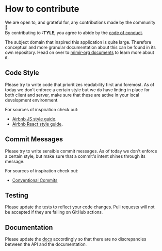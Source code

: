 # How to contribute

We are open to, and grateful for, any contributions made by the community 🥳  
By contributing to __:TYLE__, you agree to abide by the [code of conduct](https://dotnetfoundation.org/about/code-of-conduct).

The subject domain that inspired this application is quite large. Therefore conceptual and more granular documentation about this can be found in its own repository. Head on over to [mimir-org documents](https://github.com/mimir-org/documents) to learn more about it.

## Code Style

Please try to write code that prioritizes readability first and foremost. As of today we don't enforce a certain style but we do have linting in place for both client and server, make sure that these are active in your local development environment.

For sources of inspiration check out:

- [Airbnb JS style guide](https://airbnb.io/javascript/).
- [Airbnb React style guide](https://airbnb.io/javascript/react/).

## Commit Messages

Please try to write sensible commit messages. As of today we don't enforce a certain style, but make sure that a commit's intent shines through its message.

For sources of inspiration check out:

- [Conventional Commits](https://www.conventionalcommits.org)

## Testing

Please update the tests to reflect your code changes. Pull requests will not be accepted if they are failing on GitHub actions.

## Documentation

Please update the [docs](README.md) accordingly so that there are no discrepancies between the API and the documentation.